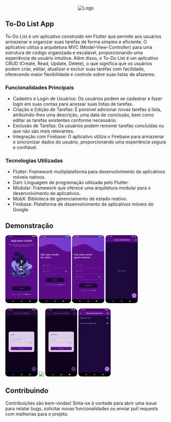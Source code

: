<div align="center">
    <img src="https://dmf76jm51vpov.cloudfront.net/www2/images/main/2021/free-trial/EtoosIndia-Free-Trial.png" alt="Logo">
</div>

## To-Do List App

To-Do List é um aplicativo construído em Flutter que permite aos usuários armazenar e organizar suas tarefas de forma simples e eficiente. O aplicativo utiliza a arquitetura MVC (Model-View-Controller) para uma estrutura de código organizada e escalável, proporcionando uma experiência de usuário intuitiva. Além disso, o To-Do List é um aplicativo CRUD (Create, Read, Update, Delete), o que significa que os usuários podem criar, editar, atualizar e excluir suas tarefas com facilidade, oferecendo maior flexibilidade e controle sobre suas listas de afazeres.

### Funcionalidades Principais
- Cadastro e Login de Usuários: Os usuários podem se cadastrar e fazer login em suas contas para acessar suas listas de tarefas.
- Criação e Edição de Tarefas: É possível adicionar novas tarefas à lista, atribuindo-lhes uma descrição, uma data de conclusão, bem como editar as tarefas existentes conforme necessário.
- Exclusão de Tarefas: Os usuários podem remover tarefas concluídas ou que não são mais relevantes.
- Integração com Firebase: O aplicativo utiliza o Firebase para armazenar e sincronizar dados do usuário, proporcionando uma experiência segura e confiável.

### Tecnologias Utilizadas

- Flutter: Framework multiplataforma para desenvolvimento de aplicativos móveis nativos.
- Dart: Linguagem de programação utilizada pelo Flutter.
- Modular: Framework que oferece uma arquitetura modular para o desenvolvimento de aplicativos.
- MobX: Biblioteca de gerenciamento de estado reativo.
- Firebase: Plataforma de desenvolvimento de aplicativos móveis do Google.
## Demonstração

<p>
<img src="screenshot/Screenshot_Splash_Page.png" width="20%">
<img src="screenshot/Screenshot_Login_Page.png" width="20%">
<img src="screenshot/Screenshot_SignUp_Page.png" width="20%">
<img src="screenshot/Screenshot_Home_Page.png" width="20%">
</p>

<p>
<img src="screenshot/Screenshot_Add_Title.png" width="20%">
<img src="screenshot/Screenshot_Home_Page_2.png.png" width="20%">
<img src="screenshot/Screenshot_Add_Task.png" width="20%">
<img src="screenshot/Screenshot_List_Task.png" width="20%">
</p>

## Contribuindo

Contribuições são bem-vindas! Sinta-se à vontade para abrir uma issue para relatar bugs, solicitar novas funcionalidades ou enviar pull requests com melhorias para o projeto.